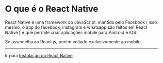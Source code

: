 # O que é o React Native

React Native é uma framework do JavaScript, mantido pelo Facebook ( isso mesmo, o app do facebook, instagram e whatsapp são feitos em React Native ) e que permite criar aplicações mobile para Android e iOS. 

Se assemelha ao React.js, porém voltado exclusivamente ao mobile.

-------------------
Ir para [Instalação do React Native](../2-Instalacao/Instalando.md)